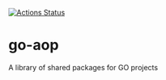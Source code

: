 [![Actions Status](https://github.com/jfbramlett/go-aop/workflows/{workflow_name}/badge.svg)](https://github.com/jfbramlett/go-aop/actions)


# go-aop

A library of shared packages for GO projects

